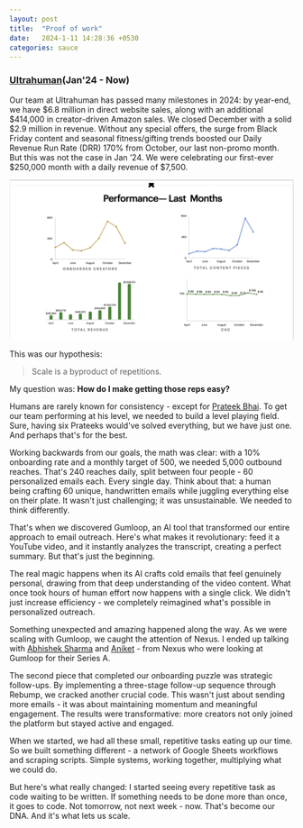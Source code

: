 ```yaml
---
layout: post
title:  "Proof of work"
date:   2024-1-11 14:28:36 +0530
categories: sauce 
---
```


### [Ultrahuman](https://www.ultrahuman.com/)(Jan'24 - Now)

Our team at Ultrahuman has passed many milestones in 2024: by year-end, we have $6.8 million in direct website sales, along with an additional $414,000 in creator-driven Amazon sales. We closed December with a solid $2.9 million in revenue. Without any special offers, the surge from Black Friday content and seasonal fitness/gifting trends boosted our Daily Revenue Run Rate (DRR) 170% from October, our last non-promo month. But this was not the case in Jan ’24. We were celebrating our first-ever $250,000 month with a daily revenue of $7,500.

![Image#001: Jan Report](/assets/images/001-POW-Jan-24.png)

This was our hypothesis:

> Scale is a byproduct of repetitions.

My question was: **How do I make getting those reps easy?**

Humans are rarely known for consistency - except for [Prateek Bhai](https://www.linkedin.com/in/prateek-kumar-047414192/). To get our team performing at his level, we needed to build a level playing field. Sure, having six Prateeks would've solved everything, but we have just one. And perhaps that's for the best.

Working backwards from our goals, the math was clear: with a 10% onboarding rate and a monthly target of 500, we needed 5,000 outbound reaches. That's 240 reaches daily, split between four people - 60 personalized emails each. Every single day.
Think about that: a human being crafting 60 unique, handwritten emails while juggling everything else on their plate. It wasn't just challenging; it was unsustainable. We needed to think differently.

That's when we discovered Gumloop, an AI tool that transformed our entire approach to email outreach. Here's what makes it revolutionary: feed it a YouTube video, and it instantly analyzes the transcript, creating a perfect summary. But that's just the beginning.

The real magic happens when its AI crafts cold emails that feel genuinely personal, drawing from that deep understanding of the video content. What once took hours of human effort now happens with a single click. We didn't just increase efficiency - we completely reimagined what's possible in personalized outreach. 

Something unexpected and amazing happened along the way. As we were scaling with Gumloop, we caught the attention of Nexus. I ended up talking with [Abhishek Sharma](https://www.linkedin.com/in/sharmaabhishek/) and [Aniket](https://www.linkedin.com/in/aniketkamthe/) - from Nexus who were looking at Gumloop for their Series A.

The second piece that completed our onboarding puzzle was strategic follow-ups. By implementing a three-stage follow-up sequence through Rebump, we cracked another crucial code. This wasn't just about sending more emails - it was about maintaining momentum and meaningful engagement. The results were transformative: more creators not only joined the platform but stayed active and engaged.

When we started, we had all these small, repetitive tasks eating up our time. So we built something different - a network of Google Sheets workflows and scraping scripts. Simple systems, working together, multiplying what we could do.

But here's what really changed: I started seeing every repetitive task as code waiting to be written. If something needs to be done more than once, it goes to code. Not tomorrow, not next week - now. That's become our DNA. And it's what lets us scale.




